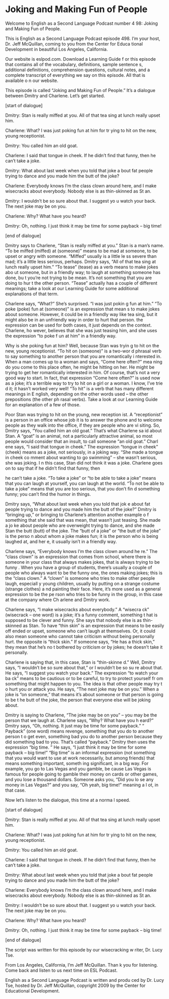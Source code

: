 # Joking and Making Fun of People

Welcome to English as a Second Language Podcast number 4 98: Joking and Making Fun of People.

This is English as a Second Language Podcast episode 498.  I’m your host, Dr. Jeff McQuillan, coming to you from the Center for Educa tional Development in beautiful Los Angeles, California.

Our website is eslpod.com.  Download a Learning Guide f or this episode that contains all of the vocabulary, definitions, sample sentence s, additional definitions, comprehension questions, cultural notes, and a complete transcript of everything we say on this episode.  All that is available o n our website.

This episode is called “Joking and Making Fun of People.”  It’s a dialogue between Dmitry and Charlene.  Let’s get started.

[start of dialogue]

Dmitry:  Stan is really miffed at you.  All of that tea sing at lunch really upset him.

Charlene:  What?  I was just poking fun at him for tr ying to hit on the new, young receptionist.

Dmitry:  You called him an old goat.

Charlene:  I said that tongue in cheek.  If he didn’t find that funny, then he can’t take a joke.

Dmitry:  What about last week when you told that joke a bout fat people trying to dance and you made him the butt of the joke?

Charlene:  Everybody knows I’m the class clown around here,  and I make wisecracks about everybody.  Nobody else is as thin-skinned as St an.

Dmitry:  I wouldn’t be so sure about that.  I suggest yo u watch your back.  The next joke may be on you.

Charlene:  Why?  What have you heard?

Dmitry:  Oh, nothing.  I just think it may be time for  some payback – big time!

 [end of dialogue]

Dmitry says to Charlene, “Stan is really miffed at you.”  Stan is a man’s name. “To be miffed (miffed) at (someone)” means to be mad at someone, to be upset or angry with someone.  “Miffed” usually is a little le ss severe than mad; it’s a little less serious, perhaps.  Dmitry says, “All of that tea sing at lunch really upset him.”  “To tease” (tease) as a verb means to make jokes abo ut someone, but in a friendly way; to laugh at something someone has done, bu t you’re not trying to be mean.  It’s not something that you are doing to hur t the other person.  “Tease” actually has a couple of different meanings; take a look at our Learning Guide for some additional explanations of that term.

Charlene says, “What?”  She’s surprised.  “I was just pokin g fun at him.”  “To poke (poke) fun at (someone)” is an expression that mean s to make jokes about someone.  However, it could be in a friendly way like tea sing, but it might also be in an unfriendly way in order to hurt that person.  the expression can be used for both cases, it just depends on the context.  Charlene, ho wever, believes that she was just teasing him, and she uses the expression “to poke f un at him” in a friendly way.

Why is she poking fun at him?  Well, because Stan was tryin g to hit on the new, young receptionist.  “To hit on (someone)” is a two-wor d phrasal verb to say something to another person that you are romantically i nterested in.  When a man comes up to a woman and says, “Come here often?” mea ning do you come to this place often, he might be hitting on her.  He might be trying to get her romantically interested in him.  Of course, that’s not a very good way to start.  In fact, that expression “Come here often?” is used now as a  joke; it’s a terrible way to try to hit on a girl or a woman.  I know, I’ve trie d it; it hasn’t worked very well! “To hit” is a verb that has many different meanings in E nglish, depending on the other words used – the other prepositions (the other ph rasal verbs).  Take a look at our Learning Guide for an explanation of a few of  those.

Poor Stan was trying to hit on the young, new reception ist.  A “receptionist” is a person in an office whose job it is to answer the phone and to welcome people as they walk into the office, if they are people who are vi siting.  So, Dmitry says, “You called him an old goat.”  That’s what Charlene sa id about Stan.  A “goat” is an animal, not a particularly attractive animal, so most people would consider that an insult, to call someone “an old goat.”  Charl ene says, “I said that tongue in cheek.”  The expression “tongue in cheek” (cheek) means as a  joke, not seriously, in a joking way.  “She made a tongue in cheek co mment about wanting to go swimming” – she wasn’t serious, she was joking.  I n this case, Stan did not think it was a joke.  Charlene goes on to say that if he didn’t find that funny, then

 he can’t take a joke.  “To take a joke” or “to be able to take a joke” means that you can laugh at yourself, you can laugh at the world.  “To not be able to take a joke” means that you are too serious, that you don’t fin d something funny; you can’t find the humor in things.

Dmitry says, “What about last week when you told that jok e about fat people trying to dance and you made him the butt of the joke?”   Dmitry is “bringing up,” or bringing to Charlene’s attention another example o f something that she said that was mean, that wasn’t just teasing.  She made a jo ke about people who are overweight trying to dance, and she made Stan the butt (butt) of the joke.  The “butt of a joke” or “the butt of the joke” is the perso n about whom a joke makes fun; it is the person who is being laughed at, and her e, it usually isn’t in a friendly way.

Charlene says, “Everybody knows I’m the class clown around he re.”  The “class clown” is an expression that comes from school, where there  is someone in your class that always makes jokes, that is always trying to be funny .  When you have a group of students, there’s usually a couple of people who always want to be the funny one, the ones making jokes; this is the “class clown.”  A “clown” is someone who tries to make other people laugh, especiall y young children, usually by putting on a strange costume (strange clothes) a nd painting their face. Here, it’s more used as a general expression to be the pe rson who tries to be funny in the group, in this case at the company where Ch arlene and Dmitry work.

Charlene says, “I make wisecracks about everybody.”  A “wisecra ck” (wisecrack – one word) is a joke; it’s a funny comment, something t hat is supposed to be clever and funny.  She says that nobody else is as thin-skinned  as Stan.  To have “thin skin” is an expression that means to be easily off ended or upset, someone who can’t laugh at themselves.  Or, it could also  mean someone who cannot take criticism without being personally hurt.  the opposite is “thick skin.” If someone says, “He has a thick skin,” they mean that he’s no t bothered by criticism or by jokes; he doesn’t take it personally.

Charlene is saying that, in this case, Stan is “thin-skinne d.”  Well, Dmitry says, “I wouldn’t be so sure about that,” or I wouldn’t be so su re about that.  He says, “I suggest you watch your back.”  The expression “to watch your ba ck” means to be cautious or to be careful, to try to protect yourself fr om something that might happen to you.  The idea is that other people may try t o hurt you or attack you. He says, “The next joke may be on you.”  When a joke is “on  someone,” that means it’s about someone or that person is going to be t he butt of the joke, the person that everyone else will be joking about.

 Dmitry is saying to Charlene, “The joke may be on you” – you may be the person that we laugh at.  Charlene says, “Why?  What have you h eard?”  Dmitry says, “Oh, nothing.  It just may be time for some payback.”  “ Payback” (one word) means revenge, something that you do to another person t o get even, something bad you do to another person because they did something  bad to you.  That’s called “payback.”  Dmitry then uses the expression “big time. ”  He says, “I just think it may be time for some payback – big time!”  “Big  time” is an informal expression (not something that you would want to use at work necessarily, but among friends) that means something important, someth ing significant, in a big way.  For example, you go to Las Vegas and you gamble, be cause Las Vegas is famous for people going to gamble their money on cards or other games, and you lose a thousand dollars.  Someone asks you, “Did you lo se any money in Las Vegas?” and you say, “Oh yeah, big time!” meaning a l ot, in that case.

Now let’s listen to the dialogue, this time at a norma l speed.

[start of dialogue]

Dmitry:  Stan is really miffed at you.  All of that tea sing at lunch really upset him.

Charlene:  What?  I was just poking fun at him for tr ying to hit on the new, young receptionist.

Dmitry:  You called him an old goat.

Charlene:  I said that tongue in cheek.  If he didn’t find that funny, then he can’t take a joke.

Dmitry:  What about last week when you told that joke a bout fat people trying to dance and you made him the butt of the joke?

Charlene:  Everybody knows I’m the class clown around here,  and I make wisecracks about everybody.  Nobody else is as thin-skinned as St an.

Dmitry:  I wouldn’t be so sure about that.  I suggest yo u watch your back.  The next joke may be on you.

Charlene:  Why?  What have you heard?

Dmitry:  Oh, nothing.  I just think it may be time for  some payback – big time!

[end of dialogue]

 The script was written for this episode by our wisecracking w riter, Dr. Lucy Tse.

From Los Angeles, California, I’m Jeff McQuillan.  Than k you for listening.  Come back and listen to us next time on ESL Podcast.

English as a Second Language Podcast is written and produ ced by Dr. Lucy Tse, hosted by Dr. Jeff McQuillan, copyright 2009 by the Center  for Educational Development.

